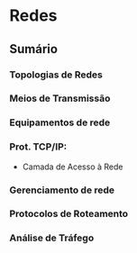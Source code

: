 # Redes

## Sumário

### Topologias de Redes

### Meios de Transmissão

### Equipamentos de rede

### Prot. TCP/IP:

* Camada de Acesso à Rede

### Gerenciamento de rede

### Protocolos de Roteamento

### Análise de Tráfego